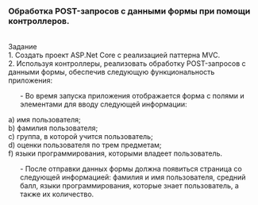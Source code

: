<h3>Обработка POST-запросов с данными формы при помощи контроллеров.</h3><br>
Задание<br>
1. Создать проект ASP.Net Core с реализацией паттерна MVC.<br>
2. Используя контроллеры, реализовать обработку POST-запросов с данными формы, обеспечив следующую функциональность приложения:
<ol>- Во время запуска приложения отображается форма с полями и элементами для вводу следующей информации:</ol>  
<span>      </span>a) имя пользователя;<br>
b) фамилия пользователя;<br>
c) группа, в которой учится пользователь;<br>
d) оценки пользователя по трем предметам;<br>
f) языки программирования, которыми владеет пользователь.</ol><br>
<ol>- После отправки данных формы должна появиться страница со следующей информацией: фамилия и имя пользователя, средний балл, языки программирования, которые знает пользователь, а также их количество.</ol>
